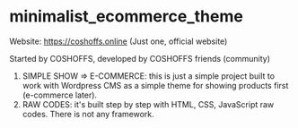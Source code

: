 # minimalist_ecommerce_theme

Website: https://coshoffs.online (Just one, official website)

Started by COSHOFFS, developed by COSHOFFS friends (community)

1. SIMPLE SHOW => E-COMMERCE: this is just a simple project built to work with Wordpress CMS as a simple theme for showing products first (e-commerce later).
2. RAW CODES: it's built step by step with HTML, CSS, JavaScript raw codes. There is not any framework.
